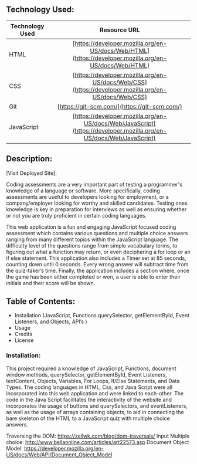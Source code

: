 ## Technology Used:
| Technology Used         | Resource URL           |
| ------------- |:-------------:|
| HTML    | [https://developer.mozilla.org/en-US/docs/Web/HTML](https://developer.mozilla.org/en-US/docs/Web/HTML) |
| CSS     | [https://developer.mozilla.org/en-US/docs/Web/CSS](https://developer.mozilla.org/en-US/docs/Web/CSS)      |  
| Git | [https://git-scm.com/](https://git-scm.com/)     |
| JavaScript  | [https://developer.mozilla.org/en-US/docs/Web/JavaScript](https://developer.mozilla.org/en-US/docs/Web/JavaScript)      |

## Description:

[Visit Deployed Site]: 

Coding assessments are a very important part of testing a programmer's knowledge of a language or software. More specifically, coding assessments are useful to developers looking for employment, or a company/employer looking for worthy and skilled candidates. Testing ones knowledge is key in preparation for interviews as well as ensuring whether or not you are truly proficient in certain coding languages. 

This web application is a fun and engaging JavaScript focused coding assessment which contains various questions and multiple choice answers ranging from many different topics within the JavaScript language. The difficulty level of the questions range from simple vocabulary terms, to figuring out what a function may return, or even deciphering a for loop or an if else statement. This application also includes a Timer set at 85 seconds, counting down until 0 seconds. Every wrong answer will subtract time from the quiz-taker’s time. Finally, the application includes a section where, once the game has been either completed or won, a user is able to enter their initials and their score will be shown. 


## Table of Contents:
* Installation (JavaScript, Functions querySelector, getElementById, Event Listeners, and Objects, API’s )
* Usage
* Credits
* License


### Installation:

This project required a knowledge of JavaScript, Functions, document window methods, querySelector, getElementById, Event Listeners, textContent, Objects, Variables, For Loops, If/Else Statements, and Data Types. The coding languages in HTML, Css, and Java Script were all incorporated into this web application and were linked to each-other. The code in the Java Script facilitates the interactivity of the website and incorporates the usage of buttons and querySelectors, and eventListeners, as well as the usage of arrays containing objects, to aid in connecting the bare skeleton of the HTML to a JavaScript quiz with multiple choice answers. 


Traversing the DOM: https://zellwk.com/blog/dom-traversals/
Input Multiple choice: http://www.bellaonline.com/articles/art22573.asp
Document Object Model: https://developer.mozilla.org/en-US/docs/Web/API/Document_Object_Model 